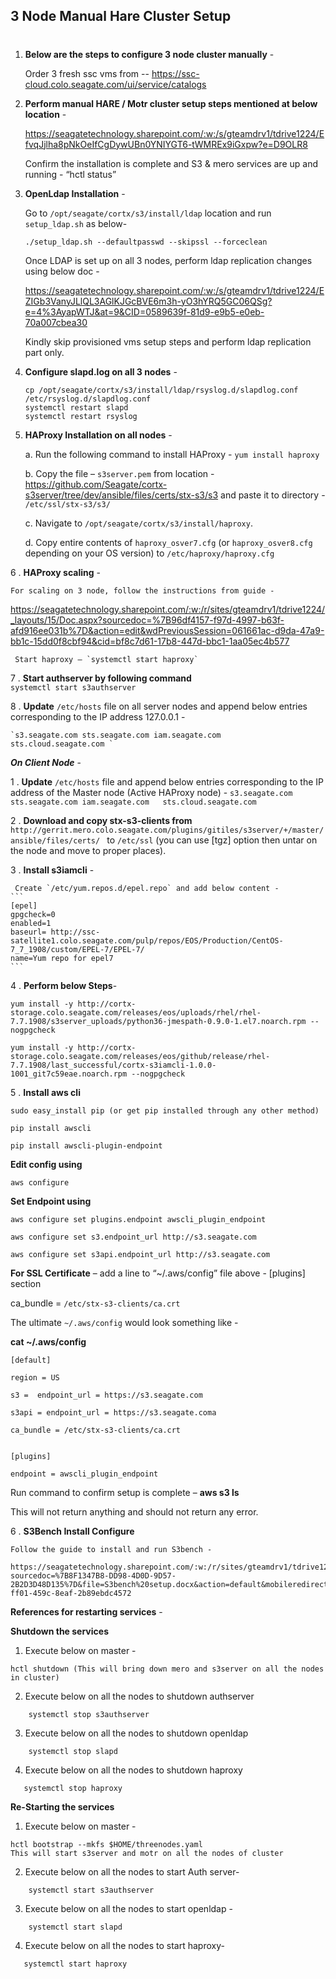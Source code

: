 ## 3 Node Manual Hare Cluster Setup <h1> 
 

1. **Below are the steps to configure 3 node cluster manually** - 

   Order 3 fresh ssc vms from -- https://ssc-cloud.colo.seagate.com/ui/service/catalogs

2. **Perform manual HARE / Motr cluster setup steps mentioned at below location** - 

   https://seagatetechnology.sharepoint.com/:w:/s/gteamdrv1/tdrive1224/EfvqJjlha8pNkOeIfCgDywUBn0YNIYGT6-tWMREx9iGxpw?e=D9OLR8 

   Confirm the installation is complete and S3 & mero services are up and running - “hctl status” 

3. **OpenLdap Installation** - 

   Go to `/opt/seagate/cortx/s3/install/ldap` location and run `setup_ldap.sh` as below- 

   ```
   ./setup_ldap.sh --defaultpasswd --skipssl --forceclean 
   ```

   Once LDAP is set up on all 3 nodes, perform ldap replication changes using below doc - 

   https://seagatetechnology.sharepoint.com/:w:/s/gteamdrv1/tdrive1224/EZIGb3VanyJLlQL3AGlKJGcBVE6m3h-yO3hYRQ5GC06QSg?e=4%3AyapWTJ&at=9&CID=0589639f-81d9-e9b5-e0eb-70a007cbea30

   Kindly skip provisioned vms setup steps and perform ldap replication part only. 

4. **Configure slapd.log on all 3 nodes** - 

   ```
   cp /opt/seagate/cortx/s3/install/ldap/rsyslog.d/slapdlog.conf /etc/rsyslog.d/slapdlog.conf 
   systemctl restart slapd 
   systemctl restart rsyslog
   ```
 
5. **HAProxy Installation on all nodes** - 

   a. Run the following command to install HAProxy - `yum install haproxy`

   b. Copy the file – `s3server.pem` from location - https://github.com/Seagate/cortx-s3server/tree/dev/ansible/files/certs/stx-s3/s3 and paste it to directory - `/etc/ssl/stx-s3/s3/`

   c. Navigate to `/opt/seagate/cortx/s3/install/haproxy`.

   d. Copy entire contents of `haproxy_osver7.cfg` (or `haproxy_osver8.cfg` depending on your OS version) to `/etc/haproxy/haproxy.cfg`
 
6 . **HAProxy scaling** - 
 
    For scaling on 3 node, follow the instructions from guide - 
 
   https://seagatetechnology.sharepoint.com/:w:/r/sites/gteamdrv1/tdrive1224/_layouts/15/Doc.aspx?sourcedoc=%7B96df4157-f97d-4997-b63f-afd916ee031b%7D&action=edit&wdPreviousSession=061661ac-d9da-47a9-bb1c-15dd0f8cbf94&cid=bf8c7d61-17b8-447d-bbc1-1aa05ec4b577 
   
   
     Start haproxy – `systemctl start haproxy`
    

7 . **Start authserver by following command**  
    ```
    systemctl start s3authserver 
    ```

8 . **Update** `/etc/hosts` file on all server nodes and append below entries corresponding to the IP address 127.0.0.1 - 
         
    `s3.seagate.com sts.seagate.com iam.seagate.com   sts.cloud.seagate.com `

 
***On Client Node*** - 

1 . **Update** `/etc/hosts` file and append below entries corresponding to the IP address of the Master node (Active HAProxy node) - 
     `s3.seagate.com sts.seagate.com iam.seagate.com   sts.cloud.seagate.com `

 
2 . **Download and copy stx-s3-clients from**
    ```
    http://gerrit.mero.colo.seagate.com/plugins/gitiles/s3server/+/master/ansible/files/certs/ 
    ```
to `/etc/ssl` (you can use [tgz] option then untar on the node and move to proper places). 

3 . **Install s3iamcli** - 

     Create `/etc/yum.repos.d/epel.repo` and add below content - 
    ```
    [epel] 
    gpgcheck=0 
    enabled=1 
    baseurl= http://ssc-satellite1.colo.seagate.com/pulp/repos/EOS/Production/CentOS-7_7_1908/custom/EPEL-7/EPEL-7/ 
    name=Yum repo for epel7 
    ``` 

4 . **Perform below Steps**- 

   `yum install -y http://cortx-storage.colo.seagate.com/releases/eos/uploads/rhel/rhel-7.7.1908/s3server_uploads/python36-jmespath-0.9.0-1.el7.noarch.rpm --nogpgcheck`

   `yum install -y http://cortx-storage.colo.seagate.com/releases/eos/github/release/rhel-7.7.1908/last_successful/cortx-s3iamcli-1.0.0-1001_git7c59eae.noarch.rpm --nogpgcheck` 

 
5 . **Install aws cli** 
```
sudo easy_install pip (or get pip installed through any other method) 

pip install awscli 

pip install awscli-plugin-endpoint 
```
  

**Edit config using**
```
aws configure 
```
  

**Set Endpoint using** 
```
aws configure set plugins.endpoint awscli_plugin_endpoint 

aws configure set s3.endpoint_url http://s3.seagate.com 

aws configure set s3api.endpoint_url http://s3.seagate.com 
```
**For SSL Certificate** – add a line to “~/.aws/config” file above - [plugins] section 

ca_bundle = `/etc/stx-s3-clients/ca.crt `

The ultimate `~/.aws/config` would look something like - 

**cat ~/.aws/config**  

```
[default] 

region = US 

s3 =  endpoint_url = https://s3.seagate.com 

s3api = endpoint_url = https://s3.seagate.coma 

ca_bundle = /etc/stx-s3-clients/ca.crt 


[plugins] 

endpoint = awscli_plugin_endpoint 
```
 

Run command to confirm setup is complete – **aws s3 ls**

This will not return anything and should not return any error. 


6 . **S3Bench Install Configure**

    Follow the guide to install and run S3bench - 

    https://seagatetechnology.sharepoint.com/:w:/r/sites/gteamdrv1/tdrive1224/_layouts/15/Doc.aspx?sourcedoc=%7B8F1347B8-DD98-4D0D-9D57-2B2D3D48D135%7D&file=S3bench%20setup.docx&action=default&mobileredirect=true&cid=2e12a38a-ff01-459c-8eaf-2b89ebdc4572 


   **References for restarting services** - 

   **Shutdown the services**

1. Execute below on master -  
```
hctl shutdown (This will bring down mero and s3server on all the nodes in cluster) 
```
2. Execute below on all the nodes to shutdown authserver 
```
    systemctl stop s3authserver 
```
3. Execute below on all the nodes to shutdown openldap 
```
    systemctl stop slapd 
```
4. Execute below on all the nodes to shutdown haproxy  
```
   systemctl stop haproxy 
```
**Re-Starting the services** 

1. Execute below on master -  
```
hctl bootstrap --mkfs $HOME/threenodes.yaml 
This will start s3server and motr on all the nodes of cluster 
```
2. Execute below on all the nodes to start Auth server- 

```
    systemctl start s3authserver 
```
3. Execute below on all the nodes to start openldap - 
```
    systemctl start slapd 
```
4. Execute below on all the nodes to start haproxy- 
 ```
    systemctl start haproxy 
 ```

 

 

 

 

 

 

 

 

 

 

